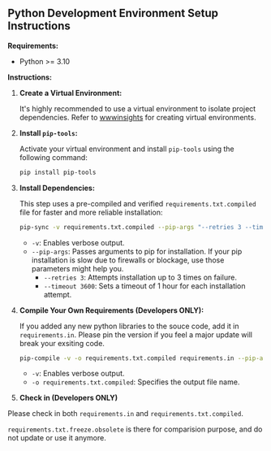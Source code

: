 ## Python Development Environment Setup Instructions

**Requirements:**

* Python >= 3.10

**Instructions:**

1. **Create a Virtual Environment:**
   
   It's highly recommended to use a virtual environment to isolate project dependencies. Refer to [wwwinsights](https://www.wwwinsights.com/lang/python/how-to-use-python-virtual-environment/) for creating virtual environments.

2. **Install `pip-tools`:**
   
   Activate your virtual environment and install `pip-tools` using the following command:

   ```bash
   pip install pip-tools
   ```

3. **Install Dependencies:**
   
   This step uses a pre-compiled and verified `requirements.txt.compiled` file for faster and more reliable installation:

   ```bash
   pip-sync -v requirements.txt.compiled --pip-args "--retries 3 --timeout 3600"
   ```

   - `-v`: Enables verbose output.
   - `--pip-args`: Passes arguments to pip for installation. If your pip installation is slow due to firewalls or blockage, use those parameters might help you.
     - `--retries 3`: Attempts installation up to 3 times on failure.
     - `--timeout 3600`: Sets a timeout of 1 hour for each installation attempt.

4. **Compile Your Own Requirements (Developers ONLY):**
   
   If you added any new python libraries to the souce code, add it in `requirements.in`. Please pin the version if you feel a major update will break your exsiting code.

   ```bash
   pip-compile -v -o requirements.txt.compiled requirements.in --pip-args "--retries 3 --timeout 3600"
   ```

   - `-v`: Enables verbose output.
   - `-o requirements.txt.compiled`: Specifies the output file name.

5. **Check in (Developers ONLY)**

Please check in both `requirements.in` and `requirements.txt.compiled`. 

`requirements.txt.freeze.obsolete` is there for comparision purpose, and do not update or use it anymore.
